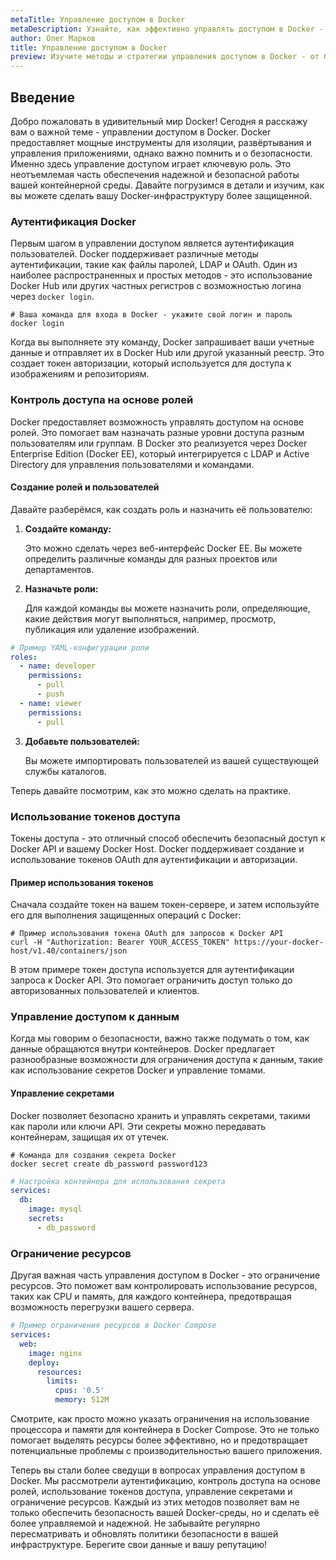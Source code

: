 ```yaml
---
metaTitle: Управление доступом в Docker
metaDescription: Узнайте, как эффективно управлять доступом в Docker - от базовой аутентификации до использования ролей и групп для обеспечения безопасности ваших контейнеров
author: Олег Марков
title: Управление доступом в Docker
preview: Изучите методы и стратегии управления доступом в Docker - от базового контроля доступа до продвинутых техник безопасности контейнеров
---
```


## Введение

Добро пожаловать в удивительный мир Docker! Сегодня я расскажу вам о важной теме - управлении доступом в Docker. Docker предоставляет мощные инструменты для изоляции, развёртывания и управления приложениями, однако важно помнить и о безопасности. Именно здесь управление доступом играет ключевую роль. Это неотъемлемая часть обеспечения надежной и безопасной работы вашей контейнерной среды. Давайте погрузимся в детали и изучим, как вы можете сделать вашу Docker-инфраструктуру более защищенной.

### Аутентификация Docker

Первым шагом в управлении доступом является аутентификация пользователей. Docker поддерживает различные методы аутентификации, такие как файлы паролей, LDAP и OAuth. Один из наиболее распространенных и простых методов - это использование Docker Hub или других частных регистров с возможностью логина через `docker login`.

```shell
# Ваша команда для входа в Docker - укажите свой логин и пароль
docker login
```

Когда вы выполняете эту команду, Docker запрашивает ваши учетные данные и отправляет их в Docker Hub или другой указанный реестр. Это создает токен авторизации, который используется для доступа к изображениям и репозиториям.

### Контроль доступа на основе ролей

Docker предоставляет возможность управлять доступом на основе ролей. Это помогает вам назначать разные уровни доступа разным пользователям или группам. В Docker это реализуется через Docker Enterprise Edition (Docker EE), который интегрируется с LDAP и Active Directory для управления пользователями и командами.

#### Создание ролей и пользователей

Давайте разберёмся, как создать роль и назначить её пользователю:

1. **Создайте команду:**

   Это можно сделать через веб-интерфейс Docker EE. Вы можете определить различные команды для разных проектов или департаментов.

2. **Назначьте роли:**

   Для каждой команды вы можете назначить роли, определяющие, какие действия могут выполняться, например, просмотр, публикация или удаление изображений.  

```yaml
# Пример YAML-конфигурации роли
roles:
  - name: developer
    permissions:
      - pull
      - push
  - name: viewer
    permissions:
      - pull
```

3. **Добавьте пользователей:**

   Вы можете импортировать пользователей из вашей существующей службы каталогов.

Теперь давайте посмотрим, как это можно сделать на практике.

### Использование токенов доступа

Токены доступа - это отличный способ обеспечить безопасный доступ к Docker API и вашему Docker Host. Docker поддерживает создание и использование токенов OAuth для аутентификации и авторизации.

#### Пример использования токенов

Сначала создайте токен на вашем токен-сервере, и затем используйте его для выполнения защищенных операций с Docker:

```shell
# Пример использования токена OAuth для запросов к Docker API
curl -H "Authorization: Bearer YOUR_ACCESS_TOKEN" https://your-docker-host/v1.40/containers/json
```

В этом примере токен доступа используется для аутентификации запроса к Docker API. Это помогает ограничить доступ только до авторизованных пользователей и клиентов.

### Управление доступом к данным

Когда мы говорим о безопасности, важно также подумать о том, как данные обращаются внутри контейнеров. Docker предлагает разнообразные возможности для ограничения доступа к данным, такие как использование секретов Docker и управление томами.

#### Управление секретами

Docker позволяет безопасно хранить и управлять секретами, такими как пароли или ключи API. Эти секреты можно передавать контейнерам, защищая их от утечек.

```shell
# Команда для создания секрета Docker
docker secret create db_password password123
```

```yaml
# Настройка контейнера для использования секрета
services:
  db:
    image: mysql
    secrets:
      - db_password
```

### Ограничение ресурсов

Другая важная часть управления доступом в Docker - это ограничение ресурсов. Это поможет вам контролировать использование ресурсов, таких как CPU и память, для каждого контейнера, предотвращая возможность перегрузки вашего сервера.

```yaml
# Пример ограничения ресурсов в Docker Compose
services:
  web:
    image: nginx
    deploy:
      resources:
        limits:
          cpus: '0.5'
          memory: 512M
```

Смотрите, как просто можно указать ограничения на использование процессора и памяти для контейнера в Docker Compose. Это не только помогает выделять ресурсы более эффективно, но и предотвращает потенциальные проблемы с производительностью вашего приложения.

Теперь вы стали более сведущи в вопросах управления доступом в Docker. Мы рассмотрели аутентификацию, контроль доступа на основе ролей, использование токенов доступа, управление секретами и ограничение ресурсов. Каждый из этих методов позволяет вам не только обеспечить безопасность вашей Docker-среды, но и сделать её более управляемой и надежной. Не забывайте регулярно пересматривать и обновлять политики безопасности в вашей инфраструктуре. Берегите свои данные и вашу репутацию!